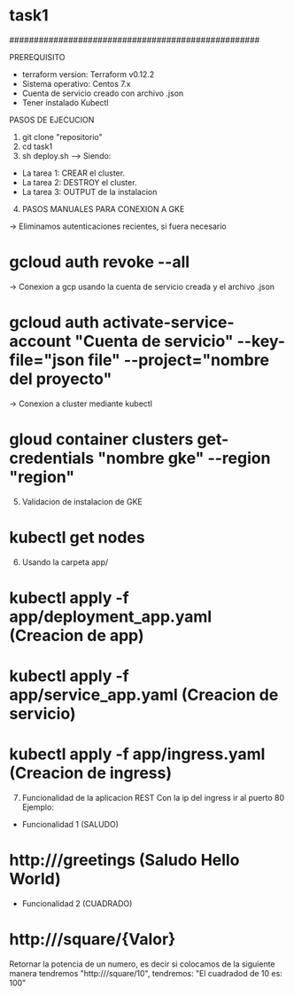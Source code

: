 # task1
###################################################

PREREQUISITO

- terraform version: Terraform v0.12.2
- Sistema operativo: Centos 7.x
- Cuenta de servicio creado con archivo .json
- Tener instalado Kubectl

PASOS DE EJECUCION

1) git clone "repositorio"
2) cd task1
3) sh deploy.sh --> Siendo:
- La tarea 1: CREAR el cluster.
- La tarea 2: DESTROY el cluster.
- La tarea 3: OUTPUT de la instalacion
4) PASOS MANUALES PARA CONEXION A GKE

-> Eliminamos autenticaciones recientes, si fuera necesario
# gcloud auth revoke --all
-> Conexion a gcp usando la cuenta de servicio creada y el archivo .json

# gcloud auth activate-service-account "Cuenta de servicio" --key-file="json file" --project="nombre del proyecto"

-> Conexion a cluster mediante kubectl 
# gloud container clusters get-credentials "nombre gke" --region "region"

5) Validacion de instalacion de GKE
# kubectl get nodes

6) Usando la carpeta app/

# kubectl apply -f app/deployment_app.yaml  (Creacion de app)
# kubectl apply -f app/service_app.yaml (Creacion de servicio)
# kubectl apply -f app/ingress.yaml (Creacion de ingress)

7) Funcionalidad de la aplicacion REST 
Con la ip del ingress ir al puerto 80
Ejemplo:

- Funcionalidad 1 (SALUDO) 
# http://<ip>/greetings (Saludo Hello World)
- Funcionalidad 2 (CUADRADO)
# http://<ip>/square/{Valor}
Retornar la potencia de un numero, es decir si colocamos de la siguiente manera tendremos "http://<ip>/square/10", tendremos: "El cuadradod de 10 es: 100"








